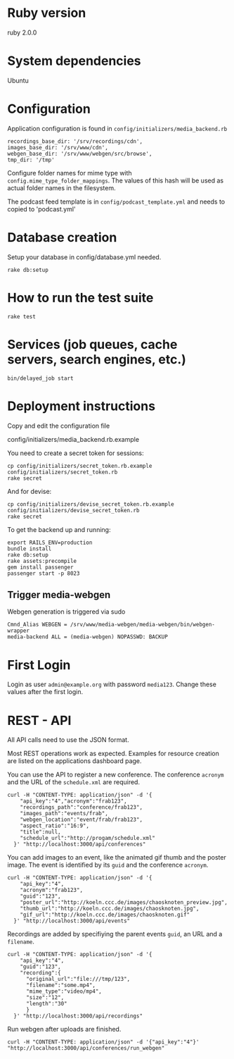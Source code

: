 # Ruby version

ruby 2.0.0

# System dependencies

Ubuntu

# Configuration

Application configuration is found in `config/initializers/media_backend.rb`

    recordings_base_dir: '/srv/recordings/cdn',
    images_base_dir: '/srv/www/cdn',
    webgen_base_dir: '/srv/www/webgen/src/browse',
    tmp_dir: '/tmp'

Configure folder names for mime type with `config.mime_type_folder_mappings`. The values of this hash will be used as actual folder names in the filesystem.

The podcast feed template is in `config/podcast_template.yml` and needs to copied to 'podcast.yml'

# Database creation

Setup your database in config/database.yml needed.

    rake db:setup

# How to run the test suite

    rake test

# Services (job queues, cache servers, search engines, etc.)

    bin/delayed_job start

# Deployment instructions

Copy and edit the configuration file

  config/initializers/media_backend.rb.example

You need to create a secret token for sessions:

    cp config/initializers/secret_token.rb.example config/initializers/secret_token.rb
    rake secret

And for devise:    

    cp config/initializers/devise_secret_token.rb.example config/initializers/devise_secret_token.rb
    rake secret

To get the backend up and running:

    export RAILS_ENV=production
    bundle install
    rake db:setup
    rake assets:precompile
    gem install passenger
    passenger start -p 8023


## Trigger media-webgen

Webgen generation is triggered via sudo

    Cmnd_Alias WEBGEN = /srv/www/media-webgen/media-webgen/bin/webgen-wrapper
    media-backend ALL = (media-webgen) NOPASSWD: BACKUP


# First Login

Login as user `admin@example.org` with password `media123`. Change these values after the first login.

# REST - API

All API calls need to use the JSON format.

Most REST operations work as expected. Examples for resource creation are listed on the applications dashboard page.

You can use the API to register a new conference. The conference `acronym` and the URL of the `schedule.xml` are required.

    curl -H "CONTENT-TYPE: application/json" -d '{
        "api_key":"4","acronym":"frab123",
        "recordings_path":"conference/frab123",
        "images_path":"events/frab",
        "webgen_location":"event/frab/frab123",
        "aspect_ratio":"16:9",
        "title":null,
        "schedule_url":"http://progam/schedule.xml"
      }' "http://localhost:3000/api/conferences"

You can add images to an event, like the animated gif thumb and the poster image. The event is identified by its `guid` and the conference `acronym`.

    curl -H "CONTENT-TYPE: application/json" -d '{
        "api_key":"4",
        "acronym":"frab123",
        "guid":"123",
        "poster_url":"http://koeln.ccc.de/images/chaosknoten_preview.jpg",
        "thumb_url":"http://koeln.ccc.de/images/chaosknoten.jpg",
        "gif_url":"http://koeln.ccc.de/images/chaosknoten.gif"
      }' "http://localhost:3000/api/events"

Recordings are added by specifiying the parent events `guid`, an URL and a `filename`.

    curl -H "CONTENT-TYPE: application/json" -d '{
        "api_key":"4",
        "guid":"123",
        "recording":{
          "original_url":"file:///tmp/123",
          "filename":"some.mp4",
          "mime_type":"video/mp4",
          "size":"12",
          "length":"30"
          }
      }' "http://localhost:3000/api/recordings"

Run webgen after uploads are finished.

    curl -H "CONTENT-TYPE: application/json" -d '{"api_key":"4"}' "http://localhost:3000/api/conferences/run_webgen"



